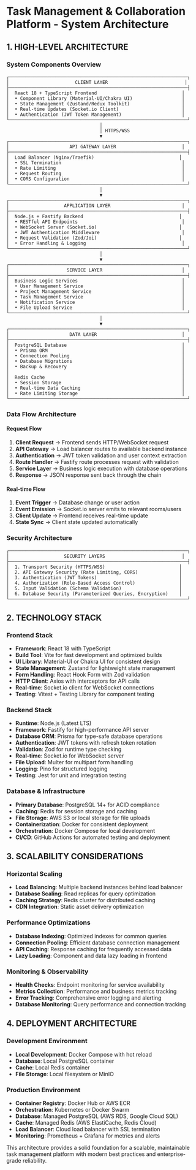 # Task Management & Collaboration Platform - System Architecture

## 1. HIGH-LEVEL ARCHITECTURE

### System Components Overview

```
┌─────────────────────────────────────────────────────────────────┐
│                        CLIENT LAYER                            │
├─────────────────────────────────────────────────────────────────┤
│  React 18 + TypeScript Frontend                               │
│  • Component Library (Material-UI/Chakra UI)                  │
│  • State Management (Zustand/Redux Toolkit)                   │
│  • Real-time Updates (Socket.io Client)                       │
│  • Authentication (JWT Token Management)                      │
└─────────────────────────────────────────────────────────────────┘
                                  │
                                  │ HTTPS/WSS
                                  ▼
┌─────────────────────────────────────────────────────────────────┐
│                      API GATEWAY LAYER                        │
├─────────────────────────────────────────────────────────────────┤
│  Load Balancer (Nginx/Traefik)                               │
│  • SSL Termination                                            │
│  • Rate Limiting                                              │
│  • Request Routing                                            │
│  • CORS Configuration                                         │
└─────────────────────────────────────────────────────────────────┘
                                  │
                                  ▼
┌─────────────────────────────────────────────────────────────────┐
│                    APPLICATION LAYER                          │
├─────────────────────────────────────────────────────────────────┤
│  Node.js + Fastify Backend                                   │
│  • RESTful API Endpoints                                      │
│  • WebSocket Server (Socket.io)                              │
│  • JWT Authentication Middleware                              │
│  • Request Validation (Zod/Joi)                              │
│  • Error Handling & Logging                                   │
└─────────────────────────────────────────────────────────────────┘
                                  │
                                  ▼
┌─────────────────────────────────────────────────────────────────┐
│                     SERVICE LAYER                             │
├─────────────────────────────────────────────────────────────────┤
│  Business Logic Services                                      │
│  • User Management Service                                    │
│  • Project Management Service                                 │
│  • Task Management Service                                    │
│  • Notification Service                                       │
│  • File Upload Service                                        │
└─────────────────────────────────────────────────────────────────┘
                                  │
                                  ▼
┌─────────────────────────────────────────────────────────────────┐
│                      DATA LAYER                               │
├─────────────────────────────────────────────────────────────────┤
│  PostgreSQL Database                                          │
│  • Prisma ORM                                                 │
│  • Connection Pooling                                         │
│  • Database Migrations                                        │
│  • Backup & Recovery                                          │
│                                                               │
│  Redis Cache                                                  │
│  • Session Storage                                            │
│  • Real-time Data Caching                                     │
│  • Rate Limiting Storage                                      │
└─────────────────────────────────────────────────────────────────┘
```

### Data Flow Architecture

#### Request Flow
1. **Client Request** → Frontend sends HTTP/WebSocket request
2. **API Gateway** → Load balancer routes to available backend instance
3. **Authentication** → JWT token validation and user context extraction
4. **Route Handler** → Fastify route processes request with validation
5. **Service Layer** → Business logic execution with database operations
6. **Response** → JSON response sent back through the chain

#### Real-time Flow
1. **Event Trigger** → Database change or user action
2. **Event Emission** → Socket.io server emits to relevant rooms/users
3. **Client Update** → Frontend receives real-time update
4. **State Sync** → Client state updated automatically

### Security Architecture

```
┌─────────────────────────────────────────────────────────────────┐
│                    SECURITY LAYERS                            │
├─────────────────────────────────────────────────────────────────┤
│  1. Transport Security (HTTPS/WSS)                           │
│  2. API Gateway Security (Rate Limiting, CORS)               │
│  3. Authentication (JWT Tokens)                              │
│  4. Authorization (Role-Based Access Control)                │
│  5. Input Validation (Schema Validation)                     │
│  6. Database Security (Parameterized Queries, Encryption)    │
└─────────────────────────────────────────────────────────────────┘
```

## 2. TECHNOLOGY STACK

### Frontend Stack
- **Framework**: React 18 with TypeScript
- **Build Tool**: Vite for fast development and optimized builds
- **UI Library**: Material-UI or Chakra UI for consistent design
- **State Management**: Zustand for lightweight state management
- **Form Handling**: React Hook Form with Zod validation
- **HTTP Client**: Axios with interceptors for API calls
- **Real-time**: Socket.io client for WebSocket connections
- **Testing**: Vitest + Testing Library for component testing

### Backend Stack
- **Runtime**: Node.js (Latest LTS)
- **Framework**: Fastify for high-performance API server
- **Database ORM**: Prisma for type-safe database operations
- **Authentication**: JWT tokens with refresh token rotation
- **Validation**: Zod for runtime type checking
- **Real-time**: Socket.io for WebSocket server
- **File Upload**: Multer for multipart form handling
- **Logging**: Pino for structured logging
- **Testing**: Jest for unit and integration testing

### Database & Infrastructure
- **Primary Database**: PostgreSQL 14+ for ACID compliance
- **Caching**: Redis for session storage and caching
- **File Storage**: AWS S3 or local storage for file uploads
- **Containerization**: Docker for consistent deployment
- **Orchestration**: Docker Compose for local development
- **CI/CD**: GitHub Actions for automated testing and deployment

## 3. SCALABILITY CONSIDERATIONS

### Horizontal Scaling
- **Load Balancing**: Multiple backend instances behind load balancer
- **Database Scaling**: Read replicas for query optimization
- **Caching Strategy**: Redis cluster for distributed caching
- **CDN Integration**: Static asset delivery optimization

### Performance Optimizations
- **Database Indexing**: Optimized indexes for common queries
- **Connection Pooling**: Efficient database connection management
- **API Caching**: Response caching for frequently accessed data
- **Lazy Loading**: Component and data lazy loading in frontend

### Monitoring & Observability
- **Health Checks**: Endpoint monitoring for service availability
- **Metrics Collection**: Performance and business metrics tracking
- **Error Tracking**: Comprehensive error logging and alerting
- **Database Monitoring**: Query performance and connection tracking

## 4. DEPLOYMENT ARCHITECTURE

### Development Environment
- **Local Development**: Docker Compose with hot reload
- **Database**: Local PostgreSQL container
- **Cache**: Local Redis container
- **File Storage**: Local filesystem or MinIO

### Production Environment
- **Container Registry**: Docker Hub or AWS ECR
- **Orchestration**: Kubernetes or Docker Swarm
- **Database**: Managed PostgreSQL (AWS RDS, Google Cloud SQL)
- **Cache**: Managed Redis (AWS ElastiCache, Redis Cloud)
- **Load Balancer**: Cloud load balancer with SSL termination
- **Monitoring**: Prometheus + Grafana for metrics and alerts

This architecture provides a solid foundation for a scalable, maintainable task management platform with modern best practices and enterprise-grade reliability.